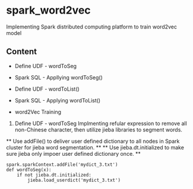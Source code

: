 # spark_word2vec
Implementing Spark distributed computing platform to train word2vec model


## Content
* Define UDF - wordToSeg

* Spark SQL - Appllying wordToSeg()

* Define UDF - wordToList()

* Spark SQL - Applying wordToList()

* word2Vec Training


1. Define UDF - wordToSeg
Implmenting refular expression to remove all non-Chinese character, then utilize jieba libraries to segment words.

** Use addFile() to deliver user defined dictionary to all nodes in Spark cluster for jieba word segmentation. **
** Use jieba.dt.initialized to make sure jieba only impoer user defined dictionary once. **


```
spark.sparkContext.addFile('mydict_3.txt')
def wordToSeg(x):
    if not jieba.dt.initialized:
        jieba.load_userdict('mydict_3.txt')
```
